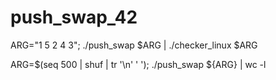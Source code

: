 # push_swap_42

ARG="1 5 2 4 3"; ./push_swap $ARG | ./checker_linux $ARG

ARG=$(seq 500 | shuf | tr '\n' ' '); ./push_swap ${ARG} | wc -l
